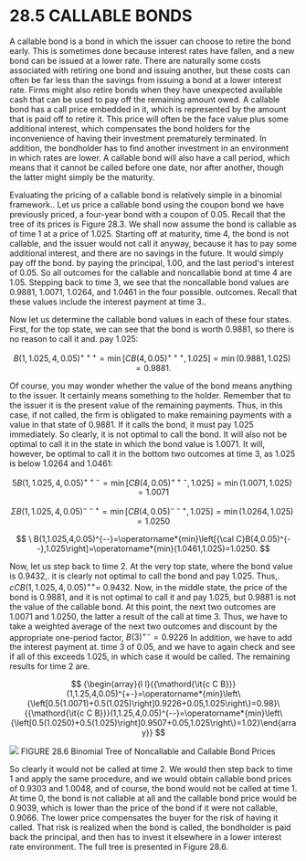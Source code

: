 # 28.5 CALLABLE BONDS

A callable bond is a bond in which the issuer can choose to retire the bond early. This is sometimes done because interest rates have fallen, and a new bond can be issued at a lower rate. There are naturally some costs associated with retiring one bond and issuing another, but these costs can often be far less than the savings from issuing a bond at a lower interest rate. Firms might also retire bonds when they have unexpected available cash that can be used to pay off the remaining amount owed. A callable bond has a call price embedded in it, which is represented by the amount that is paid off to retire it. This price will often be the face value plus some additional interest, which compensates the bond holders for the inconvenience of having their investment prematurely terminated. In addition, the bondholder has to find another investment in an environment in which rates are lower. A callable bond will also have a call period, which means that it cannot be called before one date, nor after another, though the latter might simply be the maturity.

Evaluating the pricing of a callable bond is relatively simple in a binomial framework.. Let us price a callable bond using the coupon bond we have previously priced, a four-year bond with a coupon of 0.05. Recall that the tree of its prices is Figure 28.3. We shall now assume the bond is callable as of time 1 at a price of 1.025. Starting off at maturity, time 4, the bond is not callable, and the issuer would not call it anyway, because it has to pay some additional interest, and there are no savings in the future. It would simply pay off the bond. by paying the principal, 1.00, and the last period's interest of 0.05. So all outcomes for the callable and noncallable bond at time 4 are 1.05. Stepping back to time 3, we see that the noncallable bond values are 0.9881, 1.0071, 1.0264, and 1.0461 in the four possible. outcomes. Recall that these values include the interest payment at time 3..

Now let us determine the callable bond values in each of these four states. First, for the top state, we can see that the bond is worth 0.9881, so there is no reason to call it and. pay 1.025:

$$
B(1,1.025,4,0.05)^{+++}=\operatorname*{min}\left[C B(4,0.05)^{+++},1.025\right]=\operatorname*{min}(0.9881,1.025)=0.9881.
$$

Of course, you may wonder whether the value of the bond means anything to the issuer. It certainly means something to the holder. Remember that to the issuer it is the present value of the remaining payments. Thus, in this case, if not called, the firm is obligated to make remaining payments with a value in that state of 0.9881. If it calls the bond, it must pay 1.025 immediately. So clearly, it is not optimal to call the bond. It will also not be optimal to call it in the state in which the bond value is 1.0071. It will, however, be optimal to call it in the bottom two outcomes at time 3, as 1.025 is below 1.0264 and 1.0461:

$$
5B(1,1.025,4,0.05)^{++-}=\operatorname*{min}\left[C B(4,0.05)^{++-},1.025\right]=\operatorname*{min}(1.0071,1.025)=1.0071
$$

$$
\Sigma B(1,1.025,4,0.05)^{--+}=\operatorname*{min}\left[C B(4,0.05)^{--+},1.025\right]=\operatorname*{min}(1.0264,1.025)=1.0250
$$

$$
\ B(1,1.025,4,0.05)^{--}=\operatorname*{min}\left[{\cal C}B(4,0.05)^{--},1.025\right]=\operatorname*{min}(1.0461,1.025)=1.0250.
$$

Now, let us step back to time 2. At the very top state, where the bond value is 0.9432,. it is clearly not optimal to call the bond and pay 1.025. Thus,. $c C B(1,1.025,4,0.05)^{++}=$ 0.9432. Now, in the middle state, the price of the bond is 0.9881, and it is not optimal to call it and pay 1.025, but 0.9881 is not the value of the callable bond. At this point, the next two outcomes are 1.0071 and 1.0250, the latter a result of the call at time 3. Thus, we have to take a weighted average of the next two outcomes and discount by the appropriate one-period factor, $B(3)^{+-}=0.9226$ In addition, we have to add the interest payment at. time 3 of 0.05, and we have to again check and see if all of this exceeds 1.025, in which case it would be called. The remaining results for time 2 are.

$$
{\begin{array}{l l}{{\mathord{\it{c C B}}}(1,1.25,4,0.05)^{+-}=\operatorname*{min}\left\{\left[0.5(1.0071)+0.5(1.025)\right]0.9226+0.05,1.025\right\}=0.98}\ {{\mathord{\it{c C B}}}(1,1.25,4,0.05)^{--}=\operatorname*{min}\left\{\left[0.5(1.0250)+0.5(1.025)\right]0.9507+0.05,1.025\right\}=1.02}\end{array}}
$$

![](44941448d2a3ddb15ab8368767434c856310c7851b96b46b52737bf71e8fa34f.jpg)
FIGURE 28.6 Binomial Tree of Noncallable and Callable Bond Prices

So clearly it would not be called at time 2. We would then step back to time 1 and apply the same procedure, and we would obtain callable bond prices of 0.9303 and 1.0048, and of course, the bond would not be called at time 1. At time 0, the bond is not callable at all and the callable bond price would be 0.9039, which is lower than the price of the bond if it were not callable, 0.9066. The lower price compensates the buyer for the risk of having it called. That risk is realized when the bond is called, the bondholder is paid back the principal, and then has to invest it elsewhere in a lower interest rate environment. The full tree is presented in Figure 28.6.
